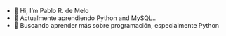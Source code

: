 - 👋 Hi, I’m Pablo R. de Melo
- 🌱 Actualmente aprendiendo Python and MySQL..
- 💞️ Buscando aprender más sobre programación, especialmente Python

<!---
PabloRMelo/PabloRMelo is a ✨ special ✨ repository because its `README.md` (this file) appears on your GitHub profile.
You can click the Preview link to take a look at your changes.
--->
